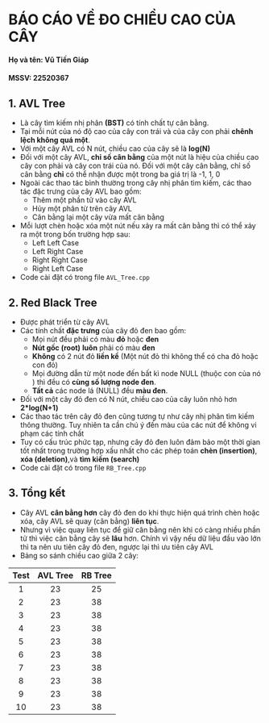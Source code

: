 # BÁO CÁO VỀ ĐO CHIỀU CAO CỦA CÂY
#### Họ và tên: Vũ Tiến Giáp
#### MSSV: 22520367

## 1. AVL Tree
- Là cây tìm kiếm nhị phân **(BST)** có tính chất tự cân bằng.
- Tại mỗi nút của nó độ cao của cây con trái và của cây con phải **chênh lệch không quá một**.
- Với một cây AVL có N nút, chiều cao của cây sẽ là **log(N)**
- Đối với một cây AVL, **chỉ số cân bằng** của một nút là hiệu của chiều cao cây con phải và cây con trái của nó. Đối với một cây cân bằng, chỉ số cân bằng **chỉ** có thể nhận được một trong ba giá trị là -1, 1, 0
- Ngoài các thao tác bình thường trong cây nhị phân tìm kiếm, các thao tác đặc trưng của cây AVL bao gồm:
    + Thêm một phần tử vào cây AVL
    + Hủy một phân từ trên cây AVL
    + Cân bằng lại một cây vừa mất cân bằng
- Mỗi lượt chèn hoặc xóa một nút nếu xảy ra mất cân bằng thì có thể xảy ra một trong bốn trường hợp sau:
    + Left Left Case
    + Left Right Case
    + Right Right Case
    + Right Left Case
- Code cài đặt có trong file `AVL_Tree.cpp`

## 2. Red Black Tree
- Được phát triển từ cây AVL
- Các tính chất **đặc trưng** của cây đỏ đen bao gồm:
    + Mọi nút đều phải có màu **đỏ** hoặc **đen**
    + **Nút gốc (root)** **luôn** phải có màu **đen**
    + **Không** có 2 nút đỏ **liền kề** (Một nút đỏ thì không thể có cha đỏ hoặc con đỏ)
    + Mọi đường dẫn từ một node đến bất kì node NULL (thuộc con của nó ) thì đều có **cùng số lượng node đen**.
    + **Tất cả** các node lá (NULL) đều **màu đen**.
- Đối với một cây đỏ đen có N nút, chiều cao của cây luôn nhỏ hơn **2*log(N+1)** 
- Các thao tác trên cây đỏ đen cũng tương tự như cây nhị phân tìm kiếm thông thường. Tuy nhiên ta cần chú ý đến màu của các nút để không vi phạm các tính chất
- Tuy có cấu trúc phức tạp, nhưng cây đỏ đen luôn đảm bảo một thời gian tốt nhất trong trường hợp xấu nhất cho các phép toán **chèn (insertion)**, **xóa (deletion)**,và **tìm kiếm (search)** 
- Code cài đặt có trong file `RB_Tree.cpp`
## 3. Tổng kết
- Cây AVL **cân bằng hơn** cây đỏ đen do khi thực hiện quá trình chèn hoặc xóa, cây AVL sẽ quay (cân bằng) **liên tục**.
- Nhưng vì việc quay liên tục để giữ cân bằng nên khi có càng nhiều phần tử thì việc cân bằng cây sẽ **lâu** hơn. Chính vì vậy nếu dữ liệu đầu vào lớn thì ta nên ưu tiên cây đỏ đen, ngược lại thì ưu tiên cây AVL
- Bảng so sánh chiều cao giữa 2 cây:



| Test | AVL Tree | RB Tree |
|:----:|:--------:|:-------:|
|  1   |    23    |   25    |
|  2   |    23    |   38    |
|  3   |    23    |   38    |
|  4   |    23    |   38    |
|  5   |    23    |   38    |
|  6   |    23    |   38    |
|  7   |    23    |   38    |
|  8   |    23    |   38    |
|  9   |    23    |   38    |
|  10  |    23    |   38    |

